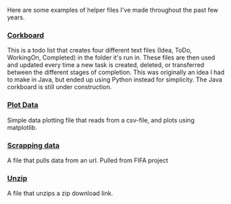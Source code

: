 Here are some examples of helper files I've made throughout the past few years.

### [Corkboard](http://github.com/pmhalvor/Hello_World_II/blob/master/Python/Examples/corkboard.py)
This is a todo list that creates four different text files (Idea, ToDo, WorkingOn, Completed) in the folder it's run in. These files are then used and updated every time a new task is created, deleted, or transferred between the different stages of completion. This was originally an idea I had to make in Java, but ended up using Python instead for simplicity. The Java corkboard is still under construction.


### [Plot Data](https://github.com/pmhalvor/Hello_World_II/blob/master/Python/Examples/plotdata.py)
Simple data plotting file that reads from a csv-file, and plots using matplotlib.

### [Scrapping data](https://github.com/pmhalvor/Hello_World_II/blob/master/Python/Examples/scrapping_data.py)
A file that pulls data from an url. Pulled from FIFA project

### [Unzip](https://github.com/pmhalvor/Hello_World_II/blob/master/Python/Examples/unzip.py)
A file that unzips a zip download link.
